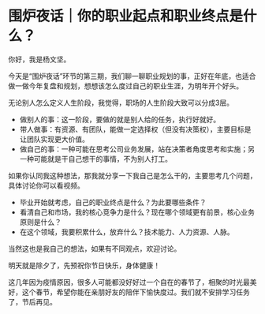 # 围炉夜话｜你的职业起点和职业终点是什么？
你好，我是杨文坚。

今天是“围炉夜话”环节的第三期，我们聊一聊职业规划的事，正好在年底，也适合做一做今年复盘和规划，想想该怎么度过自己的职业生涯，为明年开个好头。

⽆论别⼈怎么定义⼈⽣阶段，我觉得，职场的⼈⽣阶段⼤致可以分成3层。

- 做别⼈的事：这⼀阶段，要做的就是别⼈给的任务，执⾏好就好。
- 带⼈做事：有资源、有团队，能做⼀定选择权（但没有决策权），主要⽬标是让团队实现更⼤价值。
- 做⾃⼰的事：一种可能在思考公司业务发展，站在决策者⻆度思考和实施；另一种可能就是⼲⾃⼰想⼲的事情，不为别⼈打⼯。

如果你认同我这种想法，那我就分享一下我⾃⼰是怎么⼲的，主要思考几个问题，具体讨论你可以看视频。

- 毕业开始就考虑，⾃⼰的职业终点是什么？为此要哪些条件？
- 看清自己和市场，我的核⼼竞争⼒是什么？现在哪个领域更有前景，核⼼业务原则是什么？
- 在这个领域，我要积累什么，放弃什么？技术能⼒、⼈⼒资源、⼈脉。

当然这也是我自己的想法，如果有不同观点，欢迎讨论。

明天就是除夕了，先预祝你节日快乐，身体健康！

这几年因为疫情原因，很多人可能都没好好过一个自在的春节了，相聚的时光最美好，这个春节，希望你能在亲朋好友的陪伴下愉快度过。我们就不安排学习任务了，节后再见。